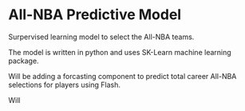# All-NBA Predictive Model  

Surpervised learning model to select the All-NBA teams.

The model is written in python and uses SK-Learn machine learning package.

Will be adding a forcasting component to predict total career All-NBA selections for players using Flash.

Will
